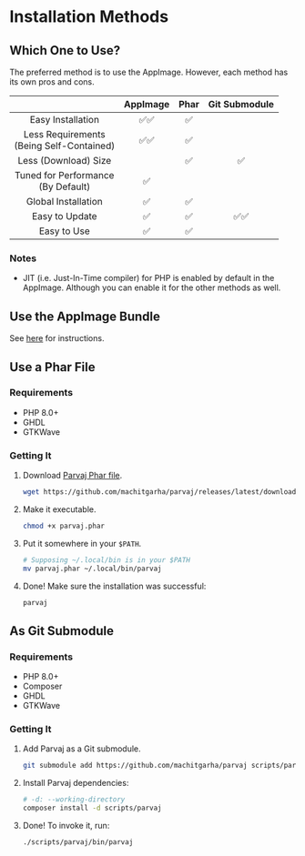 # Installation Methods

## Which One to Use?

The preferred method is to use the AppImage. However, each method has its own pros and cons.

||AppImage|Phar|Git Submodule|
|:-:|:-:|:-:|:-:|
|Easy Installation|✅✅|✅||
|Less Requirements<br/>(Being Self-Contained)|✅✅|✅||
|Less (Download) Size||✅|✅|
|Tuned for Performance<br/>(By Default)|✅|||
|Global Installation|✅|✅||
|Easy to Update|✅|✅|✅✅|
|Easy to Use|✅|✅||

### Notes

-   JIT (i.e. Just-In-Time compiler) for PHP is enabled by default in the AppImage. Although you can enable it for the other methods as well.

## Use the AppImage Bundle

See [here](../../README.md#use-the-appimage-bundle) for instructions.

## Use a Phar File

### Requirements

-   PHP 8.0+
-   GHDL
-   GTKWave

### Getting It

1.  Download [Parvaj Phar file](https://github.com/machitgarha/parvaj/releases/latest/download/parvaj.phar).

    ```bash
    wget https://github.com/machitgarha/parvaj/releases/latest/download/parvaj.phar
    ```

1.  Make it executable.

    ```bash
    chmod +x parvaj.phar
    ```

1.  Put it somewhere in your `$PATH`.

    ```bash
    # Supposing ~/.local/bin is in your $PATH
    mv parvaj.phar ~/.local/bin/parvaj
    ```

1.  Done! Make sure the installation was successful:

    ```bash
    parvaj
    ```

## As Git Submodule

### Requirements

-   PHP 8.0+
-   Composer
-   GHDL
-   GTKWave

### Getting It

1.  Add Parvaj as a Git submodule.

    ```bash
    git submodule add https://github.com/machitgarha/parvaj scripts/parvaj
    ```

1.  Install Parvaj dependencies:

    ```bash
    # -d: --working-directory
    composer install -d scripts/parvaj
    ```

1.  Done! To invoke it, run:

    ```bash
    ./scripts/parvaj/bin/parvaj
    ```
